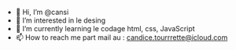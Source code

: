 - 👋 Hi, I’m @cansi
- 👀 I’m interested in  le desing
- 🌱 I’m currently learning  le codage html, css, JavaScript
- 📫 How to reach me  part mail au :  candice.tourrrette@icloud.com

<!---
cansise/cansise is a ✨ special ✨ repository because its `README.md` (this file) appears on your GitHub profile.
You can click the Preview link to take a look at your changes.
--->

